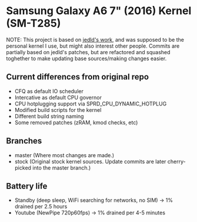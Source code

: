 # Samsung Galaxy A6 7" (2016) Kernel (SM-T285)

NOTE: This project is based on [jedld's work](https://github.com/jedld/kernel_samsung_gtexslte), and was supposed to be the personal kernel I use, but might also interest other people. Commits are partially based on jedld's patches, but are refactored and squashed toghether to make updating base sources/making changes easier.

## Current differences from original repo

* CFQ as default IO scheduler
* Intercative as default CPU governor
* CPU hotplugging support via SPRD_CPU_DYNAMIC_HOTPLUG
* Modified build scripts for the kernel
* Different build string naming
* Some removed patches (zRAM, kmod checks, etc)

## Branches

* master (Where most changes are made.)
* stock  (Original stock kernel sources. Update commits are later cherry-picked into the master branch.)

## Battery life

* Standby (deep sleep, WiFi searching for networks, no SIM) -> 1% drained per 2.5 hours
* Youtube (NewPipe 720p60fps) -> 1% drained per 4-5 minutes